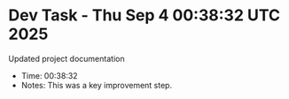 # Dev Task - Thu Sep  4 00:38:32 UTC 2025
Updated project documentation
- Time: 00:38:32
- Notes: This was a key improvement step.
